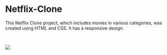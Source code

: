 <h1>Netflix-Clone</h1>

This Netflix Clone project, which includes movies in various categories,
was created using HTML and CSS. 
It has a responsive design.

</br>

![](netflix.gif)